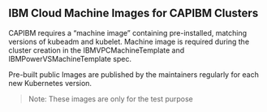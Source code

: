 ## IBM Cloud Machine Images for CAPIBM Clusters

CAPIBM requires a “machine image” containing pre-installed, matching versions of kubeadm and kubelet. Machine image is required during the cluster creation in the IBMVPCMachineTemplate and IBMPowerVSMachineTemplate spec.

Pre-built public Images are published by the maintainers regularly for each new Kubernetes version.

>Note: These images are only for the test purpose